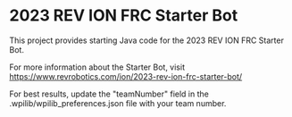# 2023 REV ION FRC Starter Bot
 
This project provides starting Java code for the 2023 REV ION FRC Starter Bot.

For more information about the Starter Bot, visit https://www.revrobotics.com/ion/2023-rev-ion-frc-starter-bot/

For best results, update the "teamNumber" field in the .wpilib/wpilib_preferences.json file with your team number.
